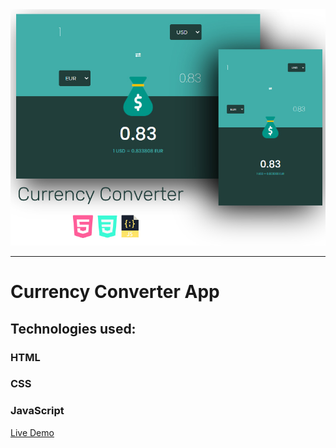 <img src="./img/currency-converter.jpg"/>

---

# Currency Converter App

## Technologies used:

### HTML

### CSS

### JavaScript

<a href="https://mdsalahuddin2001.github.io/currency-converter/"> Live Demo </a>
